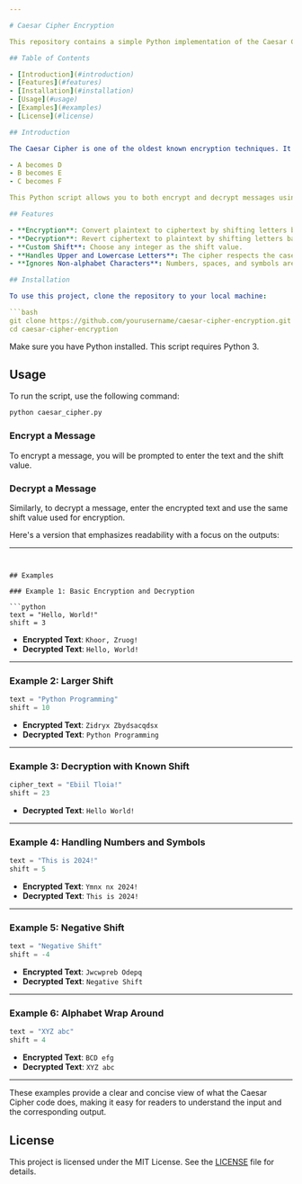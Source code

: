 ```yaml
---

# Caesar Cipher Encryption

This repository contains a simple Python implementation of the Caesar Cipher, a basic encryption technique where each letter in a given text is shifted by a fixed number of positions in the alphabet.

## Table of Contents

- [Introduction](#introduction)
- [Features](#features)
- [Installation](#installation)
- [Usage](#usage)
- [Examples](#examples)
- [License](#license)

## Introduction

The Caesar Cipher is one of the oldest known encryption techniques. It is a type of substitution cipher where each letter in the plaintext is shifted by a certain number of places down the alphabet. For example, with a shift of 3:

- A becomes D
- B becomes E
- C becomes F

This Python script allows you to both encrypt and decrypt messages using the Caesar Cipher.

## Features

- **Encryption**: Convert plaintext to ciphertext by shifting letters by a specified number.
- **Decryption**: Revert ciphertext to plaintext by shifting letters back by the same number.
- **Custom Shift**: Choose any integer as the shift value.
- **Handles Upper and Lowercase Letters**: The cipher respects the case of the letters.
- **Ignores Non-alphabet Characters**: Numbers, spaces, and symbols are not altered.

## Installation

To use this project, clone the repository to your local machine:

```bash
git clone https://github.com/yourusername/caesar-cipher-encryption.git
cd caesar-cipher-encryption
```

Make sure you have Python installed. This script requires Python 3.

## Usage

To run the script, use the following command:

```bash
python caesar_cipher.py
```

### Encrypt a Message

To encrypt a message, you will be prompted to enter the text and the shift value.

### Decrypt a Message

Similarly, to decrypt a message, enter the encrypted text and use the same shift value used for encryption.

Here's a version that emphasizes readability with a focus on the outputs:

---
```


## Examples

### Example 1: Basic Encryption and Decryption

```python
text = "Hello, World!"
shift = 3
```

- **Encrypted Text**: `Khoor, Zruog!`
- **Decrypted Text**: `Hello, World!`

---

### Example 2: Larger Shift

```python
text = "Python Programming"
shift = 10
```

- **Encrypted Text**: `Zidryx Zbydsacqdsx`
- **Decrypted Text**: `Python Programming`

---

### Example 3: Decryption with Known Shift

```python
cipher_text = "Ebiil Tloia!"
shift = 23
```

- **Decrypted Text**: `Hello World!`

---

### Example 4: Handling Numbers and Symbols

```python
text = "This is 2024!"
shift = 5
```

- **Encrypted Text**: `Ymnx nx 2024!`
- **Decrypted Text**: `This is 2024!`

---

### Example 5: Negative Shift

```python
text = "Negative Shift"
shift = -4
```

- **Encrypted Text**: `Jwcwpreb Odepq`
- **Decrypted Text**: `Negative Shift`

---

### Example 6: Alphabet Wrap Around

```python
text = "XYZ abc"
shift = 4
```

- **Encrypted Text**: `BCD efg`
- **Decrypted Text**: `XYZ abc`

---

These examples provide a clear and concise view of what the Caesar Cipher code does, making it easy for readers to understand the input and the corresponding output.
## License

This project is licensed under the MIT License. See the [LICENSE](LICENSE) file for details.
